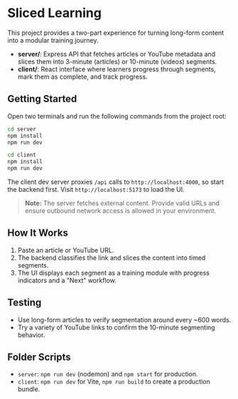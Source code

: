 # Sliced Learning

This project provides a two-part experience for turning long-form content into a modular training journey.

- **server/**: Express API that fetches articles or YouTube metadata and slices them into 3-minute (articles) or 10-minute (videos) segments.
- **client/**: React interface where learners progress through segments, mark them as complete, and track progress.

## Getting Started

Open two terminals and run the following commands from the project root:

```bash
cd server
npm install
npm run dev
```

```bash
cd client
npm install
npm run dev
```

The client dev server proxies `/api` calls to `http://localhost:4000`, so start the backend first. Visit `http://localhost:5173` to load the UI.

> **Note:** The server fetches external content. Provide valid URLs and ensure outbound network access is allowed in your environment.

## How It Works

1. Paste an article or YouTube URL.
2. The backend classifies the link and slices the content into timed segments.
3. The UI displays each segment as a training module with progress indicators and a "Next" workflow.

## Testing

- Use long-form articles to verify segmentation around every ~600 words.
- Try a variety of YouTube links to confirm the 10-minute segmenting behavior.

## Folder Scripts

- `server`: `npm run dev` (nodemon) and `npm start` for production.
- `client`: `npm run dev` for Vite, `npm run build` to create a production bundle.
